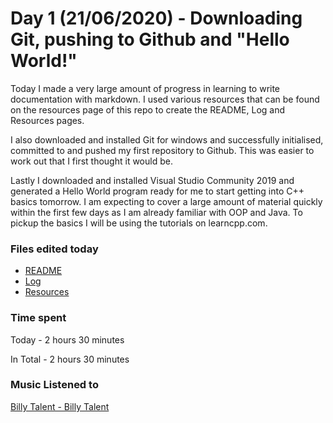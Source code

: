 # Day 1 (21/06/2020) - Downloading Git, pushing to Github and "Hello World!"
Today I made a very large amount of progress in learning to write documentation with markdown. I used various resources that can be found on the resources page of this repo to create the README, Log and Resources pages.

I also downloaded and installed Git for windows and successfully initialised, committed to and pushed my first repository to Github. This was easier to work out that I first thought it would be.

Lastly I downloaded and installed Visual Studio Community 2019 and generated a Hello World program ready for me to start getting into C++ basics tomorrow. I am expecting to cover a large amount of material quickly within the first few days as I am already familiar with OOP and Java. To pickup the basics I will be using the tutorials on learncpp.com.
### Files edited today
* [README](https://github.com/ZenoxSphere/ZS_100_Days_Of_Code)
* [Log](https://github.com/ZenoxSphere/ZS_100_Days_Of_Code/blob/master/Log.md)
* [Resources](https://github.com/ZenoxSphere/ZS_100_Days_Of_Code/blob/master/Resources.md)
### Time spent
Today - 2 hours 30 minutes

In Total - 2 hours 30 minutes
### Music Listened to
[Billy Talent - Billy Talent](https://open.spotify.com/album/7aeiTumWLTqiS6wBsmJdyh?si=kQpuS0ioTOeZlhVqifmaaw)